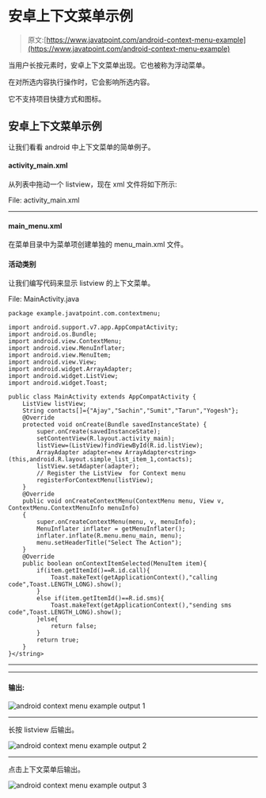 # 安卓上下文菜单示例

> 原文:[https://www.javatpoint.com/android-context-menu-example](https://www.javatpoint.com/android-context-menu-example)

当用户长按元素时，安卓上下文菜单出现。它也被称为浮动菜单。

在对所选内容执行操作时，它会影响所选内容。

它不支持项目快捷方式和图标。

## 安卓上下文菜单示例

让我们看看 android 中上下文菜单的简单例子。

#### activity_main.xml

从列表中拖动一个 listview，现在 xml 文件将如下所示:

File: activity_main.xml

* * *

#### main_menu.xml

在菜单目录中为菜单项创建单独的 menu_main.xml 文件。

#### 活动类别

让我们编写代码来显示 listview 的上下文菜单。

File: MainActivity.java

```
package example.javatpoint.com.contextmenu;

import android.support.v7.app.AppCompatActivity;
import android.os.Bundle;
import android.view.ContextMenu;
import android.view.MenuInflater;
import android.view.MenuItem;
import android.view.View;
import android.widget.ArrayAdapter;
import android.widget.ListView;
import android.widget.Toast;

public class MainActivity extends AppCompatActivity {
    ListView listView;
    String contacts[]={"Ajay","Sachin","Sumit","Tarun","Yogesh"};
    @Override
    protected void onCreate(Bundle savedInstanceState) {
        super.onCreate(savedInstanceState);
        setContentView(R.layout.activity_main);
        listView=(ListView)findViewById(R.id.listView);
        ArrayAdapter adapter=new ArrayAdapter<string>(this,android.R.layout.simple_list_item_1,contacts);
        listView.setAdapter(adapter);
        // Register the ListView  for Context menu
        registerForContextMenu(listView);
    }
    @Override
    public void onCreateContextMenu(ContextMenu menu, View v, ContextMenu.ContextMenuInfo menuInfo)
    {
        super.onCreateContextMenu(menu, v, menuInfo);
        MenuInflater inflater = getMenuInflater();
        inflater.inflate(R.menu.menu_main, menu);
        menu.setHeaderTitle("Select The Action");
    }
    @Override
    public boolean onContextItemSelected(MenuItem item){
        if(item.getItemId()==R.id.call){
            Toast.makeText(getApplicationContext(),"calling code",Toast.LENGTH_LONG).show();
        }
        else if(item.getItemId()==R.id.sms){
            Toast.makeText(getApplicationContext(),"sending sms code",Toast.LENGTH_LONG).show();
        }else{
            return false;
        }
        return true;
    }
}</string> 
```

* * *

* * *

#### 输出:

![android context menu example output 1](../Images/58ff6d82d212e31ae993ffe88bce7caf.png)

* * *

长按 listview 后输出。

![android context menu example output 2](../Images/b46c5750239f7961ad3f86119a4937f6.png)

* * *

点击上下文菜单后输出。

![android context menu example output 3](../Images/bcbab1b4d38304b86c1a326fd22ed634.png)